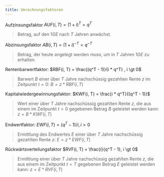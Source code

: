 ```yaml
---
title: Umrechnungsfaktoren
---
```

Aufzinsungsfaktor $AUF(i, T) = (1 + i)^T = q^T$
> Betrag, auf den $1GE$ nach $T$ Jahren anwächst.

Abzinsungsfaktor $AB(i, T) = (1 + i)^{-T} = q^{-T}$
> Betrag, der heute angelegt werden muss, um in $T$ Jahren $1GE$ zu erhalten.

Rentenbarwertfaktor: $RBF(i, T) = \frac{(q^T - 1)}{i * q^T} , i \gt 0$
> Barwert $B$ einer über $T$ Jahre nachschüssig gezahlten Rente $z$ im Zeitpunkt $t = 0$: $B = z * RBF(i, T)$

Kapitalwiedergewinnungsfaktor: $KWF(i, T) = \frac{i * q^T}{(q^T - 1)}$
> Wert einer über $T$ Jahre nachschüssig gezahlten Rente $z$, die aus einem im Zeitpunkt $t=0$ gegebenen Betrag $B$ geleistet werden kann: $z = B * KWF(i, T)$

Endwertfaktor: $EWF(i, T) = (q^T-1)/i, i \gt 0$
> Ermittlung des Endwertes $E$ einer über $T$ Jahre nachschüssig gezahlten Rente $z$: $E = z * EWF(i, T)$

Rückwärtsverteilungsfaktor $RVF(i, T) = \frac{i}{q^T - 1}, i \gt 0$
> Ermittlung einer über $T$ Jahre nachschüssig gezahlten Rente $z$, die aus einem im Zeitpunkt $t = T$ gegebenen Betrag $E$ geleistet werden kann: $z = E * RVF(i, T)$
